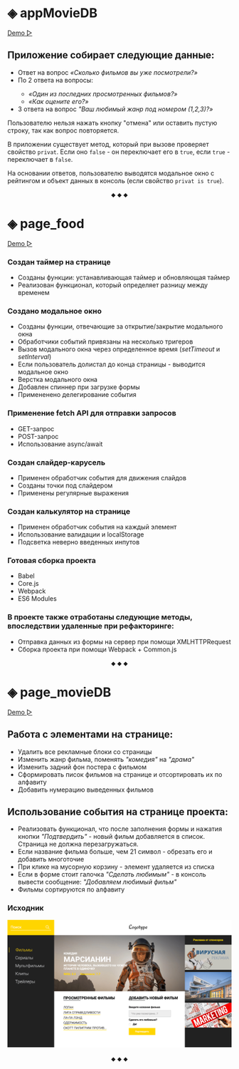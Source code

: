 
# ◈ appMovieDB

[Demo ▻](https://appmovie.yuliyakalyukh.ru) 

## Приложение собирает следующие данные:
<ul>
   <li>Ответ на вопрос <i>«Сколько фильмов вы уже посмотрели?»</i></li>
   <li>По 2 ответа на вопросы:</li>
        <ul>
            <li><i>«Один из последних просмотренных фильмов?»</i></li>
            <li><i>«Как оцените его?»</i></li>
        </ul>
   <li>3 ответа на вопрос <i>"Ваш любимый жанр под номером (1,2,3)?»</i></li>
</ul>


Пользователю нельзя  нажать кнопку "отмена" или оставить пустую строку, так как вопрос повторяется.

В приложении существует метод, который при вызове проверяет свойство `privat`. Если оно `false` - он переключает его в `true`, если `true` - переключает в `false`.

На основании ответов, пользователю выводятся модальное окно с рейтингом и объект данных в консоль (если свойство `privat is true`).
<p align="center">⬥ ⬥ ⬥</p>

# ◈ page_food

[Demo ▻](food.yuliyakalyukh.ru)

### Создан таймер на странице
- Созданы функции: устанавливающая таймер и обновляющая таймер
- Реализован функционал, который определяет разницу между временем 
### Создано модальное окно
- Созданы функции, отвечающие за открытие/закрытие модального окна
- Обработчики событий привязаны на несколько тригеров
- Вызов модального окна через определенное время (_setTimeout_ и _setInterval_)
- Если пользователь долистал до конца страницы - выводится модальное окно
- Верстка модального окна
- Добавлен спиннер при загрузке формы
- Примененено делегирование события
### Применение fetch API для отправки запросов
- GET-запрос
- POST-запрос
- Использование async/await
### Создан слайдер-карусель
- Применен обработчик события для движения слайдов
- Созданы точки под слайдером
- Применены регулярные выражения 
### Создан калькулятор на странице
- Применен обработчик события на каждый элемент
- Использование валидации и localStorage
- Подсветка неверно введенных инпутов
### Готовая сборка проекта
- Babel
- Core.js
- Webpack
- ES6 Modules

### В проекте также отработаны следующие методы, впоследствии удаленные при рефакторинге:
- Отправка данных из формы на сервер при помощи XMLHTTPRequest
- Сборка проекта при помощи Webpack + Common.js
<p align="center">⬥ ⬥ ⬥</p>

# ◈ page_movieDB
 [Demo ▻](https://movie.yuliyakalyukh.ru)

## Работа с элементами на странице:
- Удалить все рекламные блоки со страницы
- Изменить жанр фильма, поменять _"комедия"_ на _"драма"_
- Изменить задний фон постера с фильмом
- Cформировать писок фильмов на странице и отсортировать их по алфавиту 
- Добавить нумерацию выведенных фильмов 

## Использование события на странице проекта:
- Реализовать функционал, что после заполнения формы и нажатия кнопки _"Подтвердить"_ - 
 новый фильм добавляется в список. Страница не должна перезагружаться.
- Если название фильма больше, чем 21 символ - обрезать его и добавить многоточие
- При клике на мусорную корзину - элемент удаляется из списка
- Если в форме стоит галочка _"Сделать любимым"_ - в консоль вывести сообщение: _"Добавляем любимый фильм"_
- Фильмы сортируются по алфавиту

### Исходник
![Image alt](https://github.com/Julia-Kalyukh/JS_projects/raw/main/page_movieDB/img/source_pageMovie.png)

<p align="center">⬥ ⬥ ⬥</p>
